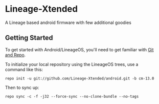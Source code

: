 Lineage-Xtended
===========
A Lineage based android firmware with few additional goodies

Getting Started
---------------

To get started with Android/LineageOS, you'll need to get
familiar with [Git and Repo](http://source.android.com/source/using-repo.html).

To initialize your local repository using the LineageOS trees, use a command like this:

    repo init -u git://github.com/Lineage-Xtended/android.git -b cm-13.0

Then to sync up:

    repo sync -c -f -j32 --force-sync --no-clone-bundle --no-tags

